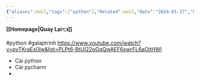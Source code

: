 ```yaml
---
{"aliases":null,"tags":["python"],"Related":null,"date":"2024-01-17","URL":"https://www.youtube.com/watch?v=pyTKraEs0Iw&list=PLPt6-BtUI22oGqQwAEF6xwrFL6aOjtHWl","Author":null,"dg-publish":true,"image":null,"Time":7.5,"permalink":"/IT/Học Python/Bài 1 Hướng Dẫn cài đặt Python/","dgPassFrontmatter":true,"noteIcon":"2","created":"2024-01-17T09:06:10.970+07:00","updated":"2024-01-17T11:45:05.000+07:00"}
---
```


**[[Homepage\|Quay Lại👈]]**

#python 
#galaptrinh
https://www.youtube.com/watch?v=pyTKraEs0Iw&list=PLPt6-BtUI22oGqQwAEF6xwrFL6aOjtHWl
- Cài python
- Cài pycharm
- 

